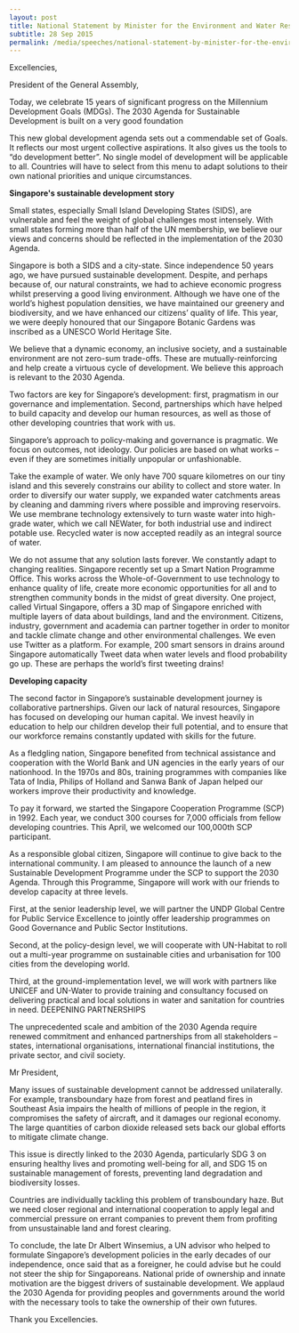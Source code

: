 ```yaml
---
layout: post
title: National Statement by Minister for the Environment and Water Resources of the Republic of Singapore, Dr Vivian Balakrishnan, at the United Nations Sustainable Development Summit
subtitle: 28 Sep 2015
permalink: /media/speeches/national-statement-by-minister-for-the-environment-and-water-resources-of-the-republic-of-singapore-dr-vivian-balakrishnan-at-the-united-nations-sustainable-development-summit
---
```



Excellencies,

President of the General Assembly,

Today, we celebrate 15 years of significant progress on the Millennium Development Goals (MDGs). The 2030 Agenda for Sustainable Development is built on a very good foundation

This new global development agenda sets out a commendable set of Goals. It reflects our most urgent collective aspirations. It also gives us the tools to “do development better”. No single model of development will be applicable to all. Countries will have to select from this menu to adapt solutions to their own national priorities and unique circumstances.

**Singapore's sustainable development story**

Small states, especially Small Island Developing States (SIDS), are vulnerable and feel the weight of global challenges most intensely. With small states forming more than half of the UN membership, we believe our views and concerns should be reflected in the implementation of the 2030 Agenda.

Singapore is both a SIDS and a city-state. Since independence 50 years ago, we have pursued sustainable development. Despite, and perhaps because of, our natural constraints, we had to achieve economic progress whilst preserving a good living environment. Although we have one of the world’s highest population densities, we have maintained our greenery and biodiversity, and we have enhanced our citizens’ quality of life. This year, we were deeply honoured that our Singapore Botanic Gardens was inscribed as a UNESCO World Heritage Site.

We believe that a dynamic economy, an inclusive society, and a sustainable environment are not zero-sum trade-offs. These are mutually-reinforcing and help create a virtuous cycle of development. We believe this approach is relevant to the 2030 Agenda.

Two factors are key for Singapore’s development: first, pragmatism in our governance and implementation. Second, partnerships which have helped to build capacity and develop our human resources, as well as those of other developing countries that work with us.

Singapore’s approach to policy-making and governance is pragmatic. We focus on outcomes, not ideology. Our policies are based on what works – even if they are sometimes initially unpopular or unfashionable.

Take the example of water. We only have 700 square kilometres on our tiny island and this severely constrains our ability to collect and store water. In order to diversify our water supply, we expanded water catchments areas by cleaning and damming rivers where possible and improving reservoirs. We use membrane technology extensively to turn waste water into high-grade water, which we call NEWater, for both industrial use and indirect potable use. Recycled water is now accepted readily as an integral source of water.

We do not assume that any solution lasts forever. We constantly adapt to changing realities. Singapore recently set up a Smart Nation Programme Office. This works across the Whole-of-Government to use technology to enhance quality of life, create more economic opportunities for all and to strengthen community bonds in the midst of great diversity. One project, called Virtual Singapore, offers a 3D map of Singapore enriched with multiple layers of data about buildings, land and the environment. Citizens, industry, government and academia can partner together in order to monitor and tackle climate change and other environmental challenges. We even use Twitter as a platform. For example, 200 smart sensors in drains around Singapore automatically Tweet data when water levels and flood probability go up. These are perhaps the world’s first tweeting drains!

**Developing capacity**

The second factor in Singapore’s sustainable development journey is collaborative partnerships. Given our lack of natural resources, Singapore has focused on developing our human capital. We invest heavily in education to help our children develop their full potential, and to ensure that our workforce remains constantly updated with skills for the future.

As a fledgling nation, Singapore benefited from technical assistance and cooperation with the World Bank and UN agencies in the early years of our nationhood. In the 1970s and 80s, training programmes with companies like Tata of India, Philips of Holland and Sanwa Bank of Japan helped our workers improve their productivity and knowledge.

To pay it forward, we started the Singapore Cooperation Programme (SCP) in 1992. Each year, we conduct 300 courses for 7,000 officials from fellow developing countries. This April, we welcomed our 100,000th SCP participant.

As a responsible global citizen, Singapore will continue to give back to the international community. I am pleased to announce the launch of a new Sustainable Development Programme under the SCP to support the 2030 Agenda. Through this Programme, Singapore will work with our friends to develop capacity at three levels.

 First, at the senior leadership level, we will partner the UNDP Global Centre for Public Service Excellence to jointly offer leadership programmes on Good Governance and Public Sector Institutions.

Second, at the policy-design level, we will cooperate with UN-Habitat to roll out a multi-year programme on sustainable cities and urbanisation for 100 cities from the developing world.

Third, at the ground-implementation level, we will work with partners like UNICEF and UN-Water to provide training and consultancy focused on delivering practical and local solutions in water and sanitation for countries in need. DEEPENING PARTNERSHIPS

The unprecedented scale and ambition of the 2030 Agenda require renewed commitment and enhanced partnerships from all stakeholders – states, international organisations, international financial institutions, the private sector, and civil society.

Mr President,

Many issues of sustainable development cannot be addressed unilaterally. For example, transboundary haze from forest and peatland fires in Southeast Asia impairs the health of millions of people in the region, it compromises the safety of aircraft, and it damages our regional economy. The large quantities of carbon dioxide released sets back our global efforts to mitigate climate change.

This issue is directly linked to the 2030 Agenda, particularly SDG 3 on ensuring healthy lives and promoting well-being for all, and SDG 15 on sustainable management of forests, preventing land degradation and biodiversity losses.

Countries are individually tackling this problem of transboundary haze. But we need closer regional and international cooperation to apply legal and commercial pressure on errant companies to prevent them from profiting from unsustainable land and forest clearing.

To conclude, the late Dr Albert Winsemius, a UN advisor who helped to formulate Singapore’s development policies in the early decades of our independence, once said that as a foreigner, he could advise but he could not steer the ship for Singaporeans. National pride of ownership and innate motivation are the biggest drivers of sustainable development. We applaud the 2030 Agenda for providing peoples and governments around the world with the necessary tools to take the ownership of their own futures.

Thank you Excellencies.
